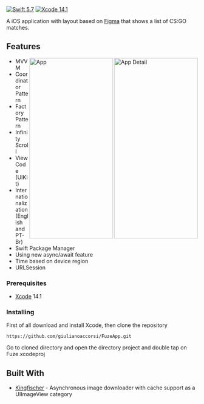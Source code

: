 
[![Swift 5.7](https://img.shields.io/badge/Swift-5.7-blue.svg?style=flat)](https://swift.org)
[![Xcode 14.1](https://img.shields.io/badge/Xcode-14.1-blue.svg?style=flat)](https://developer.apple.com/xcode/)

A iOS application with layout based on [Figma](https://www.figma.com/file/OeNVxV2YkHXMgzky8YNQQO/Desafio-CSTV?node-id=0%3A1) that shows a list of CS:GO matches.

## Features

<img src="https://user-images.githubusercontent.com/45433850/200404912-3b5844ed-3c2f-4756-bbc2-dca0b10581a6.png" align="right"
     title="App Detail" width="220 " height="476">
<img src="https://user-images.githubusercontent.com/45433850/200404752-392d38ad-a10b-4d23-bc54-a7df4047328d.png" align="right"
     title="App" width="220  " height="476">

* MVVM
* Coordinator Pattern
* Factory Pattern
* Infinity Scroll
* View Code (UIKit)
* Internationalization (English and PT-Br)
* Swift Package Manager 
* Using new async/await feature 
* Time based on device region 
* URLSession 

### Prerequisites

* [Xcode](https://developer.apple.com/xcode/) 14.1

### Installing

First of all download and install Xcode, then clone the repository

```
https://github.com/giulianoaccorsi/FuzeApp.git
```

Go to cloned directory and open the directory project and double tap on Fuze.xcodeproj

## Built With
* [Kingfischer](https://github.com/onevcat/Kingfisher) - Asynchronous image downloader with cache support as a UIImageView category

